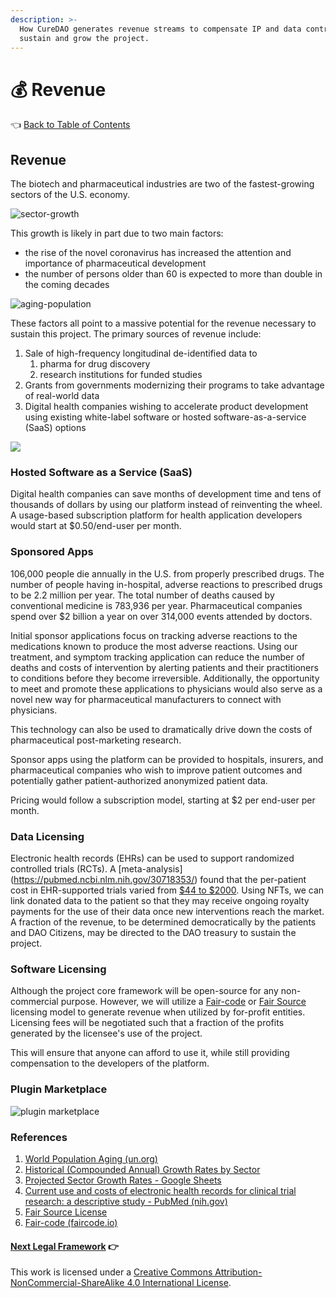 ```yaml
---
description: >-
  How CureDAO generates revenue streams to compensate IP and data contributors
  sustain and grow the project.
---
```


# 💰 Revenue

👈 [Back to Table of Contents](../)

## Revenue

The biotech and pharmaceutical industries are two of the fastest-growing sectors of the U.S. economy.

&#x20;![sector-growth](../.gitbook/assets/sector-growth-rates.png)

This growth is likely in part due to two main factors:

* the rise of the novel coronavirus has increased the attention and importance of pharmaceutical development
* the number of persons older than 60 is expected to more than double in the coming decades

![aging-population](<../.gitbook/assets/growth-in-aging-population (1) (1).png>)

These factors all point to a massive potential for the revenue necessary to sustain this project. The primary sources of revenue include:

1. Sale of high-frequency longitudinal de-identified data to
   1. pharma for drug discovery
   2. research institutions for funded studies
2. Grants from governments modernizing their programs to take advantage of real-world data
3. Digital health companies wishing to accelerate product development using existing white-label software or hosted software-as-a-service (SaaS) options

![](<../.gitbook/assets/value-flow-chain (1) (3).svg>)

### Hosted Software as a Service (SaaS)

Digital health companies can save months of development time and tens of thousands of dollars by using our platform instead of reinventing the wheel. A usage-based subscription platform for health application developers would start at $0.50/end-user per month.

### Sponsored Apps

106,000 people die annually in the U.S. from properly prescribed drugs. The number of people having in-hospital, adverse reactions to prescribed drugs to be 2.2 million per year. The total number of deaths caused by conventional medicine is 783,936 per year. Pharmaceutical companies spend over $2 billion a year on over 314,000 events attended by doctors.

Initial sponsor applications focus on tracking adverse reactions to the medications known to produce the most adverse reactions. Using our treatment, and symptom tracking application can reduce the number of deaths and costs of intervention by alerting patients and their practitioners to conditions before they become irreversible. Additionally, the opportunity to meet and promote these applications to physicians would also serve as a novel new way for pharmaceutical manufacturers to connect with physicians.

This technology can also be used to dramatically drive down the costs of pharmaceutical post-marketing research.

Sponsor apps using the platform can be provided to hospitals, insurers, and pharmaceutical companies who wish to improve patient outcomes and potentially gather patient-authorized anonymized patient data.

Pricing would follow a subscription model, starting at $2 per end-user per month.

### Data Licensing

Electronic health records (EHRs) can be used to support randomized controlled trials (RCTs). A \[meta-analysis] (https://pubmed.ncbi.nlm.nih.gov/30718353/) found that the per-patient cost in EHR-supported trials varied from [$44 to $2000](https://pubmed.ncbi.nlm.nih.gov/30718353/). Using NFTs, we can link donated data to the patient so that they may receive ongoing royalty payments for the use of their data once new interventions reach the market. A fraction of the revenue, to be determined democratically by the patients and DAO Citizens, may be directed to the DAO treasury to sustain the project.

### Software Licensing

Although the project core framework will be open-source for any non-commercial purpose. However, we will utilize a [Fair-code](https://faircode.io) or [Fair Source](https://fair.io/?a) licensing model to generate revenue when utilized by for-profit entities. Licensing fees will be negotiated such that a fraction of the profits generated by the licensee's use of the project.

This will ensure that anyone can afford to use it, while still providing compensation to the developers of the platform.

### Plugin Marketplace

![plugin marketplace](<../.gitbook/assets/plugin-marketplace (1).png>)

### References

1. [World Population Aging (un.org)](https://www.un.org/en/development/desa/population/publications/pdf/ageing/WPA2017\_Highlights.pdf)
2. [Historical (Compounded Annual) Growth Rates by Sector](https://pages.stern.nyu.edu/\~adamodar/New\_Home\_Page/datafile/histgr.html)
3. [Projected Sector Growth Rates - Google Sheets](https://docs.google.com/spreadsheets/d/1p1\_MOl7jD1fx\_OxFrHSAxTi2zu0tH2CBUM9MuL-kGco/edit#gid=0)
4. [Current use and costs of electronic health records for clinical trial research: a descriptive study - PubMed (nih.gov)](https://pubmed.ncbi.nlm.nih.gov/30718353/)
5. [Fair Source License](https://fair.io/?a)
6. [Fair-code (faircode.io)](https://faircode.io)

#### [Next Legal Framework](8-legal-framework.md) 👉

This work is licensed under a [Creative Commons Attribution-NonCommercial-ShareAlike 4.0 International License](http://creativecommons.org/licenses/by-nc-sa/4.0/).
